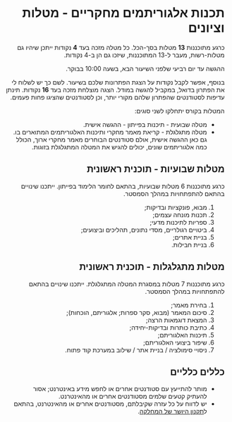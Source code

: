 <div dir='rtl' lang='he'>

תכנות אלגוריתמים מחקריים - מטלות וציונים
===========================================

כרגע מתוכננות **13** מטלות בסך-הכל. כל מטלה מזכה בעד **4** נקודות
ייתכן שיהיו גם מטלות-רשות, מעבר ל-13 המתוכננות, שיזכו גם הן ב-4 נקודות.

ההגשה עד יום רביעי שלפני השיעור הבא, בשעה 10:00 בבוקר.

בנוסף, אפשר לקבל נקודות על הצגת הפתרונות שלכם בשיעור. 
לשם כך יש לשלוח לי את הפתרון בדואל, במקביל להגשה במודל.
הצגה מוצלחת מזכה בעד **16** נקודות.
תינתן עדיפות לסטודנטים שהפתרון שלהם מקורי יותר, וכן לסטודנטים שהציגו פחות פעמים.

המטלות בקורס יתחלקו לשני סוגים: 

* מטלה שבועית - תיכנות בפייתון - ההגשה אישית.
* מטלה מתגלגלת - קריאת מאמר מחקרי ותיכנות האלגוריתמים המתוארים בו. גם כאן ההגשה אישית, אולם סטודנטים הבוחרים מאמר מחקרי ארוך, הכולל כמה אלגוריתמים שונים, יכולים להגיש את המטלה המתגלגלת בזוגות.

מטלות שבועיות - תוכנית ראשונית
--------------------------------
כרגע מתוכננות 6 מטלות שבועיות, בהתאם לחומר הלימוד בפייתון.
ייתכנו שינויים בהתאם להתפתחויות במהלך הסמסטר.

1. מבוא, פונקציות ובדיקות;
2. תכנות מונחה עצמים;
3. ספריות לתיכנות מדעי;
4. ביטויים רגולריים, מסדי נתונים, תהליכים וביצועים;
5. בניית אתרים;
6. בניית חבילות.

מטלות מתגלגלות - תוכנית ראשונית
----------------------------------
כרגע מתוכננות 7 מטלות במסגרת המטלה המתגלגלת.
ייתכנו שינויים בהתאם להתפתחויות במהלך הסמסטר.

1. בחירת מאמר;
2. סיכום המאמר (מבוא, סקר ספרות; אלגוריתם, הוכחות);
3. המצאת דוגמאות הרצה;
4. כתיבת כותרות ובדיקות-יחידה;
5. תיכנות האלגוריתם;
6. שיפור ביצועי האלגוריתם;
7. ניסויי סימולציה / בניית אתר / שילוב במערכת קוד פתוח.


כללים כלליים
-------------

* מותר להתייעץ עם סטודנטים אחרים או לחפש מידע באינטרנט;
אסור להעתיק קטעים שלמים מסטודנטים אחרים או מהאינטרנט.
* יש לדווח על כל עזרה שקיבלתם, מסטודנטים אחרים או מהאינטרנט, בהתאם ל[תקנון היושר של המחלקה](https://www.ariel.ac.il/wp/cs/wp-content/uploads/sites/88/2020/08/Guidelines-for-Academic-Integrity.pdf).


</div>
